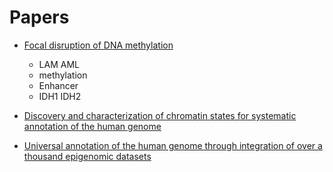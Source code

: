 # Papers

* [Focal disruption of DNA methylation](./Focal_disruption_of_DNA_methylation)
  * LAM AML
  * methylation
  * Enhancer
  * IDH1 IDH2

* [Discovery and characterization of chromatin states for systematic annotation of the human genome](./Discovery_and_characterization_of_chromatin_states_for_systematic_annotation_of_the_human_genome)

* [Universal annotation of the human genome through integration of over a thousand epigenomic datasets](./Universal_annotation_of_the_human_genome_through_integration_of_over_a_thousand_epigenomic_datasets)
